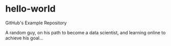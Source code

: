 # hello-world
GitHub's Example Repository

A random guy, on his path to become a data scientist, and learning online to achieve his goal...
